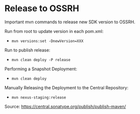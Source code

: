 # Release to OSSRH
Important mvn commands to release new SDK version to OSSRH.

Run from root to update version in each pom.xml:
- `mvn versions:set -DnewVersion=XXX`

Run to publish release:
- `mvn clean deploy -P release`

Performing a Snapshot Deployment:
- `mvn clean deploy`

Manually Releasing the Deployment to the Central Repository:
- `mvn nexus-staging:release`


Source: https://central.sonatype.org/publish/publish-maven/